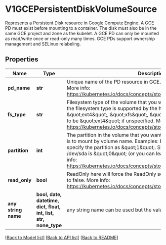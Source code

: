 # V1GCEPersistentDiskVolumeSource

Represents a Persistent Disk resource in Google Compute Engine.  A GCE PD must exist before mounting to a container. The disk must also be in the same GCE project and zone as the kubelet. A GCE PD can only be mounted as read/write once or read-only many times. GCE PDs support ownership management and SELinux relabeling.

## Properties
Name | Type | Description | Notes
------------ | ------------- | ------------- | -------------
**pd_name** | **str** | Unique name of the PD resource in GCE. Used to identify the disk in GCE. More info: https://kubernetes.io/docs/concepts/storage/volumes#gcepersistentdisk | 
**fs_type** | **str** | Filesystem type of the volume that you want to mount. Tip: Ensure that the filesystem type is supported by the host operating system. Examples: \&quot;ext4\&quot;, \&quot;xfs\&quot;, \&quot;ntfs\&quot;. Implicitly inferred to be \&quot;ext4\&quot; if unspecified. More info: https://kubernetes.io/docs/concepts/storage/volumes#gcepersistentdisk | [optional] 
**partition** | **int** | The partition in the volume that you want to mount. If omitted, the default is to mount by volume name. Examples: For volume /dev/sda1, you specify the partition as \&quot;1\&quot;. Similarly, the volume partition for /dev/sda is \&quot;0\&quot; (or you can leave the property empty). More info: https://kubernetes.io/docs/concepts/storage/volumes#gcepersistentdisk | [optional] 
**read_only** | **bool** | ReadOnly here will force the ReadOnly setting in VolumeMounts. Defaults to false. More info: https://kubernetes.io/docs/concepts/storage/volumes#gcepersistentdisk | [optional] 
**any string name** | **bool, date, datetime, dict, float, int, list, str, none_type** | any string name can be used but the value must be the correct type | [optional]

[[Back to Model list]](../README.md#documentation-for-models) [[Back to API list]](../README.md#documentation-for-api-endpoints) [[Back to README]](../README.md)


